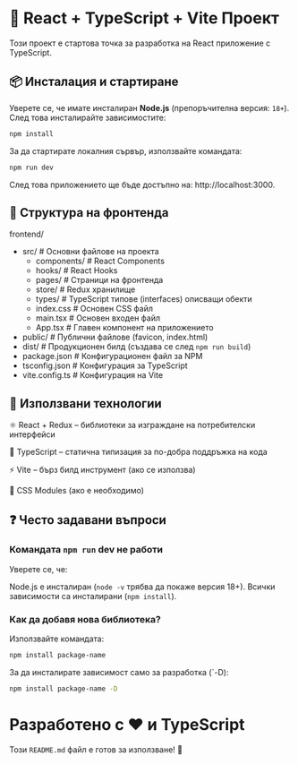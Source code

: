 # 🚀 React + TypeScript + Vite Проект

Този проект е стартова точка за разработка на React приложение с TypeScript.

## 📦 Инсталация и стартиране

Уверете се, че имате инсталиран **Node.js** (препоръчителна версия: `18+`).  
След това инсталирайте зависимостите:

```sh
npm install
```

За да стартирате локалния сървър, използвайте командата:
```sh
npm run dev
```
След това приложението ще бъде достъпно на: http://localhost:3000.

## 🔧 Структура на фронтенда
frontend/

* src/                     # Основни файлове на проекта
  * components/          # React Components
  * hooks/               # React Hooks
  * pages/               # Страници на фронтенда
  * store/               # Redux хранилище
  * types/               # TypeScript типове (interfaces) описващи обекти
  * index.css            # Основен CSS файл
  * main.tsx             # Основен входен файл
  * App.tsx              # Главен компонент на приложението
* public/                  # Публични файлове (favicon, index.html)
* dist/                    # Продукционен билд (създава се след `npm run build`)
* package.json             # Конфигурационен файл за NPM
* tsconfig.json            # Конфигурация за TypeScript
* vite.config.ts           # Конфигурация на Vite

## 🚀 Използвани технологии

⚛️ React + Redux – библиотеки за изграждане на потребителски интерфейси

📜 TypeScript – статична типизация за по-добра поддръжка на кода

⚡  Vite – бърз билд инструмент (ако се използва)

🎨 CSS Modules (ако е необходимо)

## ❓ Често задавани въпроси

### Командата `npm run` dev не работи
Уверете се, че:

Node.js е инсталиран (`node -v` трябва да покаже версия 18+).
Всички зависимости са инсталирани (`npm install`).

### Как да добавя нова библиотека?
Използвайте командата:

```sh
npm install package-name
```

За да инсталирате зависимост само за разработка (`-D):

```sh
npm install package-name -D
```

# Разработено с ❤️ и TypeScript

Този `README.md` файл е готов за използване! 🚀